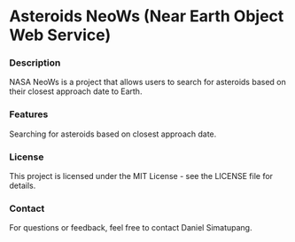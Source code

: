 # Asteroids NeoWs (Near Earth Object Web Service)

### Description
NASA NeoWs is a project that allows users to search for asteroids based on their closest approach date to Earth.

### Features
Searching for asteroids based on closest approach date.

### License
This project is licensed under the MIT License - see the LICENSE file for details.

### Contact
For questions or feedback, feel free to contact Daniel Simatupang.
